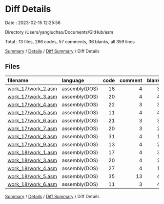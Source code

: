 # Diff Details

Date : 2023-02-15 12:25:56

Directory /Users/yangluchao/Documents/GitHub/asm

Total : 13 files,  266 codes, 57 comments, 36 blanks, all 359 lines

[Summary](results.md) / [Details](details.md) / [Diff Summary](diff.md) / Diff Details

## Files
| filename | language | code | comment | blank | total |
| :--- | :--- | ---: | ---: | ---: | ---: |
| [work_17/work_2.asm](/work_17/work_2.asm) | assembly(DOS) | 18 | 4 | 3 | 25 |
| [work_17/work_3.asm](/work_17/work_3.asm) | assembly(DOS) | 20 | 4 | 4 | 28 |
| [work_17/work_4.asm](/work_17/work_4.asm) | assembly(DOS) | 22 | 3 | 3 | 28 |
| [work_17/work_5.asm](/work_17/work_5.asm) | assembly(DOS) | 11 | 4 | 4 | 19 |
| [work_17/work_6.asm](/work_17/work_6.asm) | assembly(DOS) | 21 | 3 | 3 | 27 |
| [work_17/work_7.asm](/work_17/work_7.asm) | assembly(DOS) | 20 | 3 | 2 | 25 |
| [work_17/work_8.asm](/work_17/work_8.asm) | assembly(DOS) | 31 | 4 | 1 | 36 |
| [work_17/work_9.asm](/work_17/work_9.asm) | assembly(DOS) | 13 | 4 | 2 | 19 |
| [work_18/work_1.asm](/work_18/work_1.asm) | assembly(DOS) | 17 | 4 | 3 | 24 |
| [work_18/work_3.asm](/work_18/work_3.asm) | assembly(DOS) | 20 | 4 | 2 | 26 |
| [work_18/work_4.asm](/work_18/work_4.asm) | assembly(DOS) | 27 | 4 | 1 | 32 |
| [work_18/work_5.asm](/work_18/work_5.asm) | assembly(DOS) | 35 | 13 | 4 | 52 |
| [work_18/work_6.asm](/work_18/work_6.asm) | assembly(DOS) | 11 | 3 | 4 | 18 |

[Summary](results.md) / [Details](details.md) / [Diff Summary](diff.md) / Diff Details